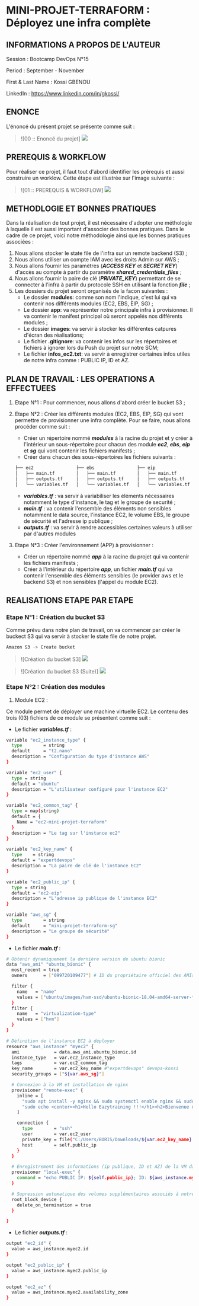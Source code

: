 # MINI-PROJET-TERRAFORM : Déployez une infra complète

## INFORMATIONS A PROPOS DE L'AUTEUR

Session           : Bootcamp DevOps N°15

Period            : September - November

First & Last Name : Kossi GBENOU

LinkedIn          : https://www.linkedin.com/in/gkossi/


## ENONCE

L'énoncé du présent projet se présente comme suit :

> ![00 :: Enoncé du projet] ![](images/00-enonce/00-enonce.jpg)


## PREREQUIS & WORKFLOW

Pour réaliser ce projet, il faut tout d'abord identifier les prérequis et aussi construire un worklow. Cette étape est illustrée sur l'image suivante  :

> ![01 :: PREREQUIS & WORKFLOW] ![](images/01-diagramme/DiagrammeMiniProjetTerraform.jpg)
<!--div align="center">
	<p>
<a href="https://www.terraform.io/" target="_blank"><img src="https://github.com/devicons/devicon/blob/v2.16.0/icons/terraform/terraform-original-wordmark.svg" width="300" height="300"/></a>
<a href="https://aws.amazon.com/fr/" target="_blank"><img src="https://github.com/devicons/devicon/blob/v2.16.0/icons/amazonwebservices/amazonwebservices-original-wordmark.svg" width="300" height="300"/></a>
</p>
</div-->

## METHODLOGIE ET BONNES PRATIQUES
Dans la réalisation de tout projet, il est nécessaire d'adopter une méthologie à laquelle il est aussi important d'associer des bonnes pratiques. Dans le cadre de ce projet, voici notre méthodologie ainsi que les bonnes pratiques associées :

1. Nous allons stocker le state file de l'infra sur un remote backend (S3) ;
2. Nous allons utiliser un compte IAM avec les droits Admin sur AWS ;
3. Nous allons fournir les paramètres (***ACCESS KEY*** et ***SECRET KEY***) d'accès au compte à partir du paramètre ***shared_credentials_files*** ;
3. Nous allons fournir la paire de clé (***PRIVATE_KEY***) permettant de se connecter à l'infra à partir du protocole SSH en utilisant la fonction ***file*** ;
4. Les dossiers du projet seront organisés de la facon suivantes :
	- Le dossier **modules**: comme son nom l'indique, c'est lui qui va contenir nos différents modules (EC2, EBS, EIP, SG) ;
	- Le dossier **app**: va représenter notre principale infra à provisionner. Il va contenir le manifest principal où seront appelés nos différents modules ;
	- Le dossier **images**: va servir à stocker les différentes catpures d'écran des réalisations;
	- Le fichier **.gitignore**: va contenir les infos sur les répertoires et fichiers à ignorer lors du Push du projet sur notre SCM;
	- Le fichier **infos_ec2.txt**: va servir à enregistrer certaines infos utiles de notre infra comme : PUBLIC IP, ID et AZ.

## PLAN DE TRAVAIL :  LES OPERATIONS A EFFECTUEES
1. Etape N°1 : Pour commencer, nous allons d'abord créer le bucket S3 ;
2. Etape N°2 : Créer les différents modules (EC2, EBS, EIP, SG) qui vont permettre de provisionner une infra complète. Pour se faire, nous allons procéder comme suit :
	- Créer un répertoire nommé ***modules*** à la racine du projet et y créer à l'intérieur un sous-répertoire pour chacun des module ***ec2***, ***ebs***, ***eip*** et ***sg*** qui vont contenir les fichiers manifests ;
	- Créer dans chacun des sous-répertoires les fichiers suivants :

	```bash
	├── ec2                ├── ebs                ├── eip                ├── sg
	│   ├── main.tf        │   ├── main.tf        │   ├── main.tf        │   ├── main.tf
	│   ├── outputs.tf     │   ├── outputs.tf     │   ├── outputs.tf     │   ├── outputs.tf
	│   └── variables.tf   │   └── variables.tf   │   └── variables.tf   │   └── variables.tf
	```

	- ***variables.tf*** : va servir à variabiliser les éléments nécessaires notamment le type d'instance, le tag et le groupe de securité ;
	- ***main.tf*** : va contenir l'ensemble des éléments non sensibles notamment le data source, l'instance EC2, le volume EBS, le groupe de sécurité et l'adresse ip publique ;
	- ***outputs.tf*** : va servir à rendre accessibles certaines valeurs à utiliser par d'autres modules
3. Etape N°3 : Créer l'environnement (APP) à provisionner :
	- Créer un répertoire nommé ***app*** à la racine du projet qui va contenir les fichiers manifests ;
	- Créer à l'intérieur du répertoire ***app***, un fichier ***main.tf*** qui va contenir l'ensemble des éléments sensibles (le provider aws et le backend S3) et non sensibles (l'appel du module EC2).

## REALISATIONS ETAPE PAR ETAPE

### Etape N°1 : Création du bucket S3
Comme prévu dans notre plan de travail, on va commencer par créer le buckect S3 qui va servir à stocker le state file de notre projet.

```bash
Amazon S3 -> Create bucket
```

> ![Création du bucket S3] ![](./images/02-buckets3/1-bucket-creation1.jpg)

> ![Création du bucket S3 (Suite)] ![](./images/02-buckets3/2-bucket-creation2.jpg)

### Etape N°2 : Création des modules
<!--div>
Création des dossiers et fichiers :
mkdir -p mini-projet-terraform && cd mini-projet-terraform 
mkdir -p app modules/{ec2,eip,ebs,sg}
</div-->

1. Module EC2 :

Ce module permet de déployer une machine virtuelle EC2.
Le contenu des trois (03) fichiers de ce module se présentent comme suit :

- Le fichier ***variables.tf*** :

```bash
variable "ec2_instance_type" {
  type        = string
  default     = "t2.nano"
  description = "Configuration du type d'instance AWS"
}

variable "ec2_user" {
  type = string
  default = "ubuntu"
  description = "L'utilisateur configuré pour l'instance EC2"
}

variable "ec2_common_tag" {
  type = map(string)
  default = {
    Name = "ec2-mini-projet-terraform"
  }
  description = "Le tag sur l'instance ec2"
}

variable "ec2_key_name" {
  type    = string
  default = "expertdevops"
  description = "La paire de clé de l'instance EC2"
}

variable "ec2_public_ip" {
  type = string
  default = "ec2-eip"
  description = "L'adresse ip publique de l'instance EC2"
}

variable "aws_sg" {
  type        = string
  default     = "mini-projet-terraform-sg"
  description = "Le groupe de sécurité"
}
```

- Le fichier ***main.tf*** :

```bash
# Obtenir dynamiquement la dernière version de ubuntu bionic
data "aws_ami" "ubuntu_bionic" {
  most_recent = true
  owners      = ["099720109477"] # ID du propriétaire officiel des AMIs Ubuntu dans AWS

  filter {
    name   = "name"
    values = ["ubuntu/images/hvm-ssd/ubuntu-bionic-18.04-amd64-server-*"]
  }
  filter {
    name   = "virtualization-type"
    values = ["hvm"]
  }
}

# Définition de l'instance EC2 à déployer
resource "aws_instance" "myec2" {
  ami             = data.aws_ami.ubuntu_bionic.id
  instance_type   = var.ec2_instance_type
  tags            = var.ec2_common_tag
  key_name        = var.ec2_key_name #"expertdevops" devops-kossi
  security_groups = ["${var.aws_sg}"]

  # Connexion à la VM et installation de nginx
  provisioner "remote-exec" {
    inline = [
      "sudo apt install -y nginx && sudo systemctl enable nginx && sudo systemctl start nginx",
      "sudo echo <center><h1>Hello Eazytraining !!!</h1><h2>Bienvenue dans le Mini-Projet Terraform réalisé par Kossi GBENOU !</h2></center> > /usr/share/nginx/html/index.html"
    ]

    connection {
      type        = "ssh"
      user        = var.ec2_user
      private_key = file("C:/Users/BORIS/Downloads/${var.ec2_key_name}.pem")
      host        = self.public_ip
    }
  }

  # Enregistrement des informations (ip publique, ID et AZ) de la VM dans un fichier en local sur mon PC
  provisioner "local-exec" {
    command = "echo PUBLIC IP: ${self.public_ip}; ID: ${aws_instance.myec2.id}; AZ: ${aws_instance.myec2.availability_zone} > infos_ec2.txt"
  }

  # Supression automatique des volumes supplémentaires associés à notre VM
  root_block_device {
    delete_on_termination = true
  }

}
```

- Le fichier ***outputs.tf*** :

```bash
output "ec2_id" {
  value = aws_instance.myec2.id
}

output "ec2_public_ip" {
  value = aws_instance.myec2.public_ip
}

output "ec2_az" {
  value = aws_instance.myec2.availability_zone
}
```
